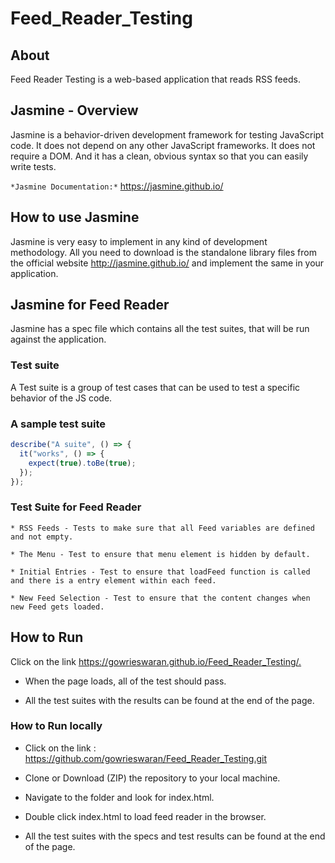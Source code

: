 # Feed_Reader_Testing

## About

Feed Reader Testing is a web-based application that reads RSS feeds.

## Jasmine - Overview

Jasmine is a behavior-driven development framework for testing JavaScript code. It does not depend on any other JavaScript frameworks. It does not require a DOM. And it has a clean, obvious syntax so that you can easily write tests.

`*Jasmine Documentation:*` <https://jasmine.github.io/>

## How to use Jasmine

Jasmine is very easy to implement in any kind of development methodology. All you need to download is the standalone library files from the official website <http://jasmine.github.io/> and implement the same in your application.

## Jasmine for Feed Reader

Jasmine has a spec file which contains all the test suites, that will be run against the application.

### Test suite

A Test suite is a group of test cases that can be used to test a specific behavior of the JS code.

### A sample test suite

```javascript
describe("A suite", () => {
  it("works", () => {
    expect(true).toBe(true);
  });
});
```

### Test Suite for Feed Reader

    * RSS Feeds - Tests to make sure that all Feed variables are defined and not empty.

    * The Menu - Test to ensure that menu element is hidden by default.

    * Initial Entries - Test to ensure that loadFeed function is called and there is a entry element within each feed.

    * New Feed Selection - Test to ensure that the content changes when new Feed gets loaded.

## How to Run

Click on the link <https://gowrieswaran.github.io/Feed_Reader_Testing/.>

- When the page loads, all of the test should pass.

- All the test suites with the results can be found at the end of the page.

### How to Run locally

- Click on the link : https://github.com/gowrieswaran/Feed_Reader_Testing.git

- Clone or Download (ZIP) the repository to your local machine.

- Navigate to the folder and look for index.html.

- Double click index.html to load feed reader in the browser.

- All the test suites with the specs and test results can be found at the end of the page.
